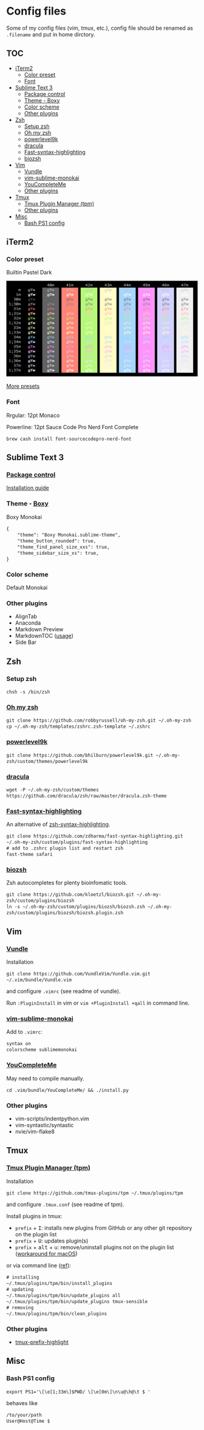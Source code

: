 # Config files
Some of my config files (vim, tmux, etc.), config file should be renamed as `.filename` and put in home dirctory.

## TOC
<!-- MarkdownTOC -->

- [iTerm2](#iterm2)
    - [Color preset](#color-preset)
    - [Font](#font)
- [Sublime Text 3](#sublime-text-3)
    - [Package control](#package-control)
    - [Theme - Boxy](#theme---boxy)
    - [Color scheme](#color-scheme)
    - [Other plugins](#other-plugins)
- [Zsh](#zsh)
    - [Setup zsh](#setup-zsh)
    - [Oh my zsh](#oh-my-zsh)
    - [powerlevel9k](#powerlevel9k)
    - [dracula](#dracula)
    - [Fast-syntax-highlighting](#fast-syntax-highlighting)
    - [biozsh](#biozsh)
- [Vim](#vim)
    - [Vundle](#vundle)
    - [vim-sublime-monokai](#vim-sublime-monokai)
    - [YouCompleteMe](#youcompleteme)
    - [Other plugins](#other-plugins-1)
- [Tmux](#tmux)
    - [Tmux Plugin Manager \(tpm\)](#tmux-plugin-manager-tpm)
    - [Other plugins](#other-plugins-2)
- [Misc](#misc)
    - [Bash PS1 config](#bash-ps1-config)

<!-- /MarkdownTOC -->

## iTerm2
### Color preset
Builtin Pastel Dark

![](https://github.com/mbadolato/iTerm2-Color-Schemes/blob/master/screenshots/builtin_pastel_dark.png)

[More presets](https://github.com/mbadolato/iTerm2-Color-Schemes)

### Font
Rrgular: 12pt Monaco

Powerline: 12pt Sauce Code Pro Nerd Font Complete
```
brew cash install font-sourcecodepro-nerd-font
```

## Sublime Text 3
### [Package control](https://packagecontrol.io)
[Installation guide](https://packagecontrol.io/installation)

### Theme - [Boxy](https://packagecontrol.io/packages/Boxy%20Theme)
Boxy Monokai
```
{
    "theme": "Boxy Monokai.sublime-theme",
    "theme_button_rounded": true,
    "theme_find_panel_size_xxs": true,
    "theme_sidebar_size_xs": true,
}
```

### Color scheme
Default Monokai

### Other plugins
- AlignTab
- Anaconda
- Markdown Preview
- MarkdownTOC ([usage](https://github.com/naokazuterada/MarkdownTOC#usage))
- Side Bar

## Zsh
### Setup zsh
```
chsh -s /bin/zsh
```

### [Oh my zsh](https://github.com/robbyrussell/oh-my-zsh)
```
git clone https://github.com/robbyrussell/oh-my-zsh.git ~/.oh-my-zsh
cp ~/.oh-my-zsh/templates/zshrc.zsh-template ~/.zshrc
```

### [powerlevel9k](https://github.com/bhilburn/powerlevel9k)
```
git clone https://github.com/bhilburn/powerlevel9k.git ~/.oh-my-zsh/custom/themes/powerlevel9k
```

### [dracula](https://draculatheme.com/zsh/)
```
wget -P ~/.oh-my-zsh/custom/themes https://github.com/dracula/zsh/raw/master/dracula.zsh-theme
```

### [Fast-syntax-highlighting](https://github.com/zdharma/fast-syntax-highlighting)
An alternative of [zsh-syntax-highlighting](https://github.com/zsh-users/zsh-syntax-highlighting).
```
git clone https://github.com/zdharma/fast-syntax-highlighting.git ~/.oh-my-zsh/custom/plugins/fast-syntax-highlighting
# add to .zshrc plugin list and restart zsh
fast-theme safari
```

### [biozsh](https://github.com/kloetzl/biozsh)
Zsh autocompletes for plenty bioinfomatic tools.
```
git clone https://github.com/kloetzl/biozsh.git ~/.oh-my-zsh/custom/plugins/biozsh
ln -s ~/.oh-my-zsh/custom/plugins/biozsh/biozsh.zsh ~/.oh-my-zsh/custom/plugins/biozsh/biozsh.plugin.zsh
```

## Vim
### [Vundle](https://github.com/VundleVim/Vundle.vim)
Installation
```
git clone https://github.com/VundleVim/Vundle.vim.git ~/.vim/bundle/Vundle.vim
```
and configure `.vimrc` (see readme of vundle).

Run `:PluginInstall` in vim or `vim +PluginInstall +qall` in command line.

### [vim-sublime-monokai](https://github.com/ErichDonGubler/vim-sublime-monokai)
Add to `.vimrc`:
```
syntax on
colorscheme sublimemonokai
```

### [YouCompleteMe](https://github.com/Valloric/YouCompleteMe)
May need to compile manually.
```
cd .vim/bundle/YouCompleteMe/ && ./install.py
```

### Other plugins
- vim-scripts/indentpython.vim
- vim-syntastic/syntastic
- nvie/vim-flake8

## Tmux
### [Tmux Plugin Manager (tpm)](https://github.com/tmux-plugins/tpm)
Installation
```
git clone https://github.com/tmux-plugins/tpm ~/.tmux/plugins/tpm
```
and configure `.tmux.conf` (see readme of tpm).

Install plugins in tmux:
- `prefix` + <kbd>I</kbd>: installs new plugins from GitHub or any other git repository on the plugin list
- `prefix` + <kbd>U</kbd>: updates plugin(s)
- `prefix` + <kbd>alt</kbd> + <kbd>u</kbd>: remove/uninstall plugins not on the plugin list ([workaround for macOS](https://github.com/tmux-plugins/tpm/issues/72#issuecomment-259750983))

or via command line ([ref](https://github.com/tmux-plugins/tpm/blob/master/docs/managing_plugins_via_cmd_line.md)):
```
# installing
~/.tmux/plugins/tpm/bin/install_plugins
# updating
~/.tmux/plugins/tpm/bin/update_plugins all
~/.tmux/plugins/tpm/bin/update_plugins tmux-sensible
# removing
~/.tmux/plugins/tpm/bin/clean_plugins
```

### Other plugins
- [tmux-prefix-highlight](https://github.com/tmux-plugins/tmux-prefix-highlight)

## Misc
### Bash PS1 config
```
export PS1='\[\e[1;33m\]$PWD/ \[\e[0m\]\n\u@\h@\t $ '
```
behaves like
```
/to/your/path
User@Host@Time $
```

